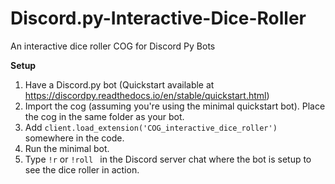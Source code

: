 # Discord.py-Interactive-Dice-Roller
An interactive dice roller COG for Discord Py Bots

**Setup**
1. Have a Discord.py bot (Quickstart available at https://discordpy.readthedocs.io/en/stable/quickstart.html)
2. Import the cog (assuming you're using the minimal quickstart bot). Place the cog in the same folder as your bot. 
3. Add    ```client.load_extension('COG_interactive_dice_roller')``` somewhere in the code.
4. Run the minimal bot.
5. Type ```!r``` or ```!roll ``` in the Discord server chat where the bot is setup to see the dice roller in action. 
